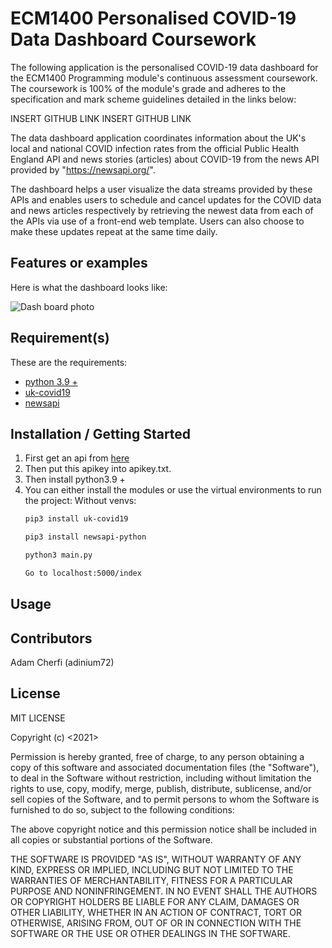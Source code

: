 # ECM1400 Personalised COVID-19 Data Dashboard Coursework

The following application is the personalised COVID-19 data dashboard for the ECM1400 Programming module's continuous assessment coursework. 
The coursework is 100% of the module's grade and adheres to the specification and mark scheme guidelines detailed in the links below:

INSERT GITHUB LINK
INSERT GITHUB LINK

The data dashboard application coordinates information about the UK's local and national COVID infection rates from the official Public Health England API 
and news stories (articles) about COVID-19 from the news API provided by "https://newsapi.org/".

The dashboard helps a user visualize the data streams provided by these APIs and enables users to schedule and cancel updates for the COVID data and news 
articles respectively by retrieving the newest data from each of the APIs via use of a front-end web template. Users can also choose to make these updates 
repeat at the same time daily.

## Features or examples

Here is what the dashboard looks like:

![Dash board photo]()

## Requirement(s)

These are the requirements:
+ [python 3.9 +](www.python.org/downloads/release/python-399)
+ [uk-covid19](https://github.com/publichealthengland/coronavirus-dashboard-api-python-sdk)
+ [newsapi](https://newsapi.org/docs/client-libraries/python)

## Installation / Getting Started

1. First get an api from [here](https://newsapi.org/register)
2. Then put this apikey into apikey.txt.
3. Then install python3.9 +
4. You can either install the modules or use the virtual environments to run the project:
Without venvs:
    ```sh 
    pip3 install uk-covid19
    ```
    ```sh 
    pip3 install newsapi-python
    ```
    ```sh
    python3 main.py
    ```
    ```sh 
    Go to localhost:5000/index
    ```

## Usage

## Contributors

Adam Cherfi (adinium72)

## License

MIT LICENSE

Copyright (c) <2021> <Adam Cherfi>

Permission is hereby granted, free of charge, to any person obtaining a copy
of this software and associated documentation files (the "Software"), to deal
in the Software without restriction, including without limitation the rights
to use, copy, modify, merge, publish, distribute, sublicense, and/or sell
copies of the Software, and to permit persons to whom the Software is
furnished to do so, subject to the following conditions:

The above copyright notice and this permission notice shall be included in all
copies or substantial portions of the Software.

THE SOFTWARE IS PROVIDED "AS IS", WITHOUT WARRANTY OF ANY KIND, EXPRESS OR
IMPLIED, INCLUDING BUT NOT LIMITED TO THE WARRANTIES OF MERCHANTABILITY,
FITNESS FOR A PARTICULAR PURPOSE AND NONINFRINGEMENT. IN NO EVENT SHALL THE
AUTHORS OR COPYRIGHT HOLDERS BE LIABLE FOR ANY CLAIM, DAMAGES OR OTHER
LIABILITY, WHETHER IN AN ACTION OF CONTRACT, TORT OR OTHERWISE, ARISING FROM,
OUT OF OR IN CONNECTION WITH THE SOFTWARE OR THE USE OR OTHER DEALINGS IN THE
SOFTWARE.
